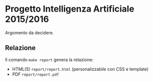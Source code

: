 # Progetto Intelligenza Artificiale 2015/2016

Argomento da decidere.

## Relazione

Il comando `make report` genera la relazione:

- HTML(5) `report/report.html` (personalizzabile con CSS e template)
- PDF `report/report.pdf`
